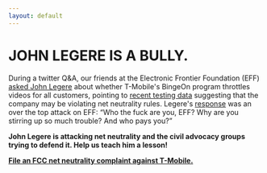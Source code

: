 ```yaml
---
layout: default
---
```


# JOHN LEGERE IS A BULLY.

During a twitter Q&A, our friends at the Electronic Frontier Foundation (EFF) [asked John Legere](https://twitter.com/EFF/status/685199019161726976) about whether T-Mobile's BingeOn program throttles videos for all customers, pointing to [recent testing data](https://www.eff.org/deeplinks/2016/01/eff-confirms-t-mobiles-bingeon-optimization-just-throttling-applies) suggesting that the company may be violating net neutrality rules. Legere's [response](https://twitter.com/JohnLegere/status/685201130427531264) was an over the top attack on EFF: “Who the fuck are you, EFF? Why are you stirring up so much trouble? And who pays you?”

**John Legere is attacking net neutrality and the civil advocacy groups trying to defend it. Help us teach him a lesson!**

**[File an FCC net neutrality complaint against T-Mobile.](https://consumercomplaints.fcc.gov/hc/en-us/requests/new?ticket_form_id=38824)**
